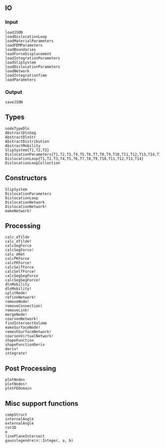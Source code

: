 ## IO

### Input

```@docs
loadJSON
loadDislocationLoop
loadMaterialParameters
loadFEMParameters
loadBoundaries
loadForceDisplacement
loadIntegrationParameters
loadSlipSystem
loadDislocationParameters
loadNetwork
loadIntegrationTime
loadParameters
```

### Output

```@docs
saveJSON
```

## Types

```@docs
nodeTypeDln
AbstractDlnSeg
AbstractDlnStr
AbstractDistribution
AbstractMobility
SlipSystem{T1,T2,T3}
DislocationParameters{T1,T2,T3,T4,T5,T6,T7,T8,T9,T10,T11,T12,T13,T14,T15,T16,T17,T18,T19,T20,T21}
DislocationLoop{T1,T2,T3,T4,T5,T6,T7,T8,T9,T10,T11,T12,T13,T14}
DislocationLoopCollection
```

## Constructors

```@docs
SlipSystem
DislocationParameters
DislocationLoop
DislocationNetwork
DislocationNetwork!
makeNetwork!
```

## Processing

```@docs
calc_σTilde
calc_σTilde!
calcSegForce
calcSegForce!
calc_σHat
calcPKForce
calcPKForce!
calcSelfForce
calcSelfForce!
calcSegSegForce
calcSegSegForce!
dlnMobility
dlnMobility!
splitNode!
refineNetwork!
removeNode!
removeConnection!
removeLink!
mergeNode!
coarsenNetwork!
findIntersectVolume
makeSurfaceNode!
remeshSurfaceNetwork!
coarsenVirtualNetwork!
shapeFunction
shapeFunctionDeriv
deriv!
integrate!
```

## Post Processing

```@docs
plotNodes
plotNodes!
plotFEDomain
```

## Misc support functions

```@docs
compStruct
internalAngle
externalAngle
rot3D
⊗
linePlaneIntersect
gausslegendre(n::Integer, a, b)
```
